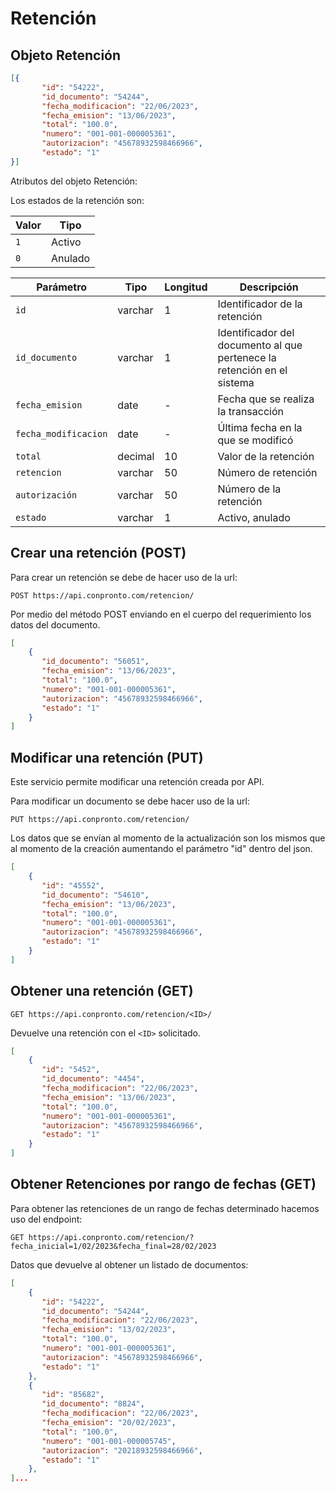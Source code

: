 # Retención

## Objeto Retención
``` json title="Objeto Retención:"
[{
       "id": "54222",
       "id_documento": "54244",
       "fecha_modificacion": "22/06/2023",
       "fecha_emision": "13/06/2023",
       "total": "100.0",
       "numero": "001-001-000005361",
       "autorizacion": "45678932598466966",
       "estado": "1"
}]
```
Atributos del objeto Retención:

Los estados de la retención son:

| Valor       | Tipo                                 |
| ----------- | ------------------------------------ |
| `1  `       | Activo                               |
| `0  `       | Anulado|

| Parámetro   | Tipo    | Longitud | Descripción |
| ----------- | ------- | -------- | ----------- |
| `id`|varchar|1|Identificador de la retención|
| `id_documento`|varchar|1|Identificador del documento al que pertenece la retención en el sistema|
| `fecha_emision`| date  |-|Fecha que se realiza la transacción|
| `fecha_modificacion`| date  |-|Última fecha en la que se modificó|
| `total`|decimal|10|Valor de la retención|
| `retencion`|varchar|50|Número de retención|
| `autorización`|varchar|50|Número de la retención|
| `estado`|varchar|1|Activo, anulado|

## Crear una retención (POST)

Para crear un retención se debe de hacer uso de la url:

`POST https://api.conpronto.com/retencion/`

Por medio del método POST enviando en el cuerpo del requerimiento los datos del documento.  

``` json title="Estructura del JSON:"
[
    {
       "id_documento": "56051",
       "fecha_emision": "13/06/2023",
       "total": "100.0",
       "numero": "001-001-000005361",
       "autorizacion": "45678932598466966",
       "estado": "1"
    }
]
```
## Modificar una retención (PUT)

Este servicio permite modificar una retención creada por API.

Para modificar un documento se debe hacer uso de la url:

`PUT https://api.conpronto.com/retencion/`

Los datos que se envían al momento de la actualización son los mismos que al momento de la creación aumentando el parámetro "id" dentro del json.

``` json title="Estructura del JSON:"
[
    {
       "id": "45552",
       "id_documento": "54610",
       "fecha_emision": "13/06/2023",
       "total": "100.0",
       "numero": "001-001-000005361",
       "autorizacion": "45678932598466966",
       "estado": "1"
    }
]
```

## Obtener una retención (GET)

`GET https://api.conpronto.com/retencion/<ID>/`

Devuelve una retención con el `<ID>` solicitado.

``` json title="Respuesta al consultar la retención:"
[
    {
       "id": "5452",
       "id_documento": "4454",
       "fecha_modificacion": "22/06/2023",
       "fecha_emision": "13/06/2023",
       "total": "100.0",
       "numero": "001-001-000005361",
       "autorizacion": "45678932598466966",
       "estado": "1"
    }
]
```
## Obtener Retenciones por rango de fechas (GET)

Para obtener las retenciones de un rango de fechas determinado hacemos uso del endpoint:

`GET https://api.conpronto.com/retencion/?fecha_inicial=1/02/2023&fecha_final=28/02/2023`

Datos que devuelve al obtener un listado de documentos:

``` json title="Respuesta al consultar un listado de retenciones:"
[	
    {
       "id": "54222",
       "id_documento": "54244",
       "fecha_modificacion": "22/06/2023",
       "fecha_emision": "13/02/2023",
       "total": "100.0",
       "numero": "001-001-000005361",
       "autorizacion": "45678932598466966",
       "estado": "1"
	},
	{
       "id": "85682",
       "id_documento": "8824",
       "fecha_modificacion": "22/06/2023",
       "fecha_emision": "20/02/2023",
       "total": "100.0",
       "numero": "001-001-000005745",
       "autorizacion": "20218932598466966",
       "estado": "1"
	},
]...
```